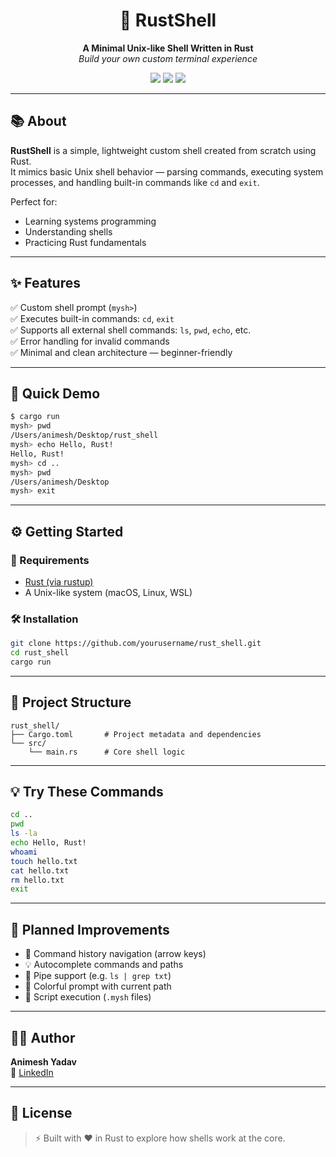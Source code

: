 <h1 align="center">🦀 RustShell</h1>

<p align="center">
  <b>A Minimal Unix-like Shell Written in Rust</b><br>
  <i>Build your own custom terminal experience</i>
</p>

<p align="center">
  <img src="https://img.shields.io/badge/Language-Rust-orange?logo=rust" />
  <img src="https://img.shields.io/badge/Type-Custom%20Shell-green" />
  <img src="https://img.shields.io/badge/Platform-Unix%2FmacOS%2FLinux-lightgrey" />
</p>

---

## 📚 About

**RustShell** is a simple, lightweight custom shell created from scratch using Rust.  
It mimics basic Unix shell behavior — parsing commands, executing system processes, and handling built-in commands like `cd` and `exit`.

Perfect for:
- Learning systems programming
- Understanding shells
- Practicing Rust fundamentals

---

## ✨ Features

✅ Custom shell prompt (`mysh>`)  
✅ Executes built-in commands: `cd`, `exit`  
✅ Supports all external shell commands: `ls`, `pwd`, `echo`, etc.  
✅ Error handling for invalid commands  
✅ Minimal and clean architecture — beginner-friendly

---

## 🚀 Quick Demo

```bash
$ cargo run
mysh> pwd
/Users/animesh/Desktop/rust_shell
mysh> echo Hello, Rust!
Hello, Rust!
mysh> cd ..
mysh> pwd
/Users/animesh/Desktop
mysh> exit
```

---

## ⚙️ Getting Started

### 🔧 Requirements

- [Rust (via rustup)](https://rust-lang.org/tools/install)
- A Unix-like system (macOS, Linux, WSL)

### 🛠 Installation

```bash
git clone https://github.com/yourusername/rust_shell.git
cd rust_shell
cargo run
```

---

## 📂 Project Structure

```
rust_shell/
├── Cargo.toml       # Project metadata and dependencies
└── src/
    └── main.rs      # Core shell logic
```

---

## 💡 Try These Commands

```bash
cd ..
pwd
ls -la
echo Hello, Rust!
whoami
touch hello.txt
cat hello.txt
rm hello.txt
exit
```

---

## 🌟 Planned Improvements

- 🔁 Command history navigation (arrow keys)
- 💡 Autocomplete commands and paths
- 🔗 Pipe support (e.g. `ls | grep txt`)
- 🎨 Colorful prompt with current path
- 🧾 Script execution (`.mysh` files)

---

## 👨‍💻 Author

**Animesh Yadav**  
🔗 [LinkedIn]([https://www.linkedin.com/in/animesh-yadav-000](https://www.linkedin.com/in/animesh-yadav-39460b276/))  


---

## 📄 License


> ⚡ Built with ❤️ in Rust to explore how shells work at the core.


